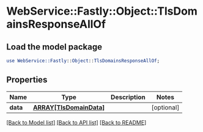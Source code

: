 # WebService::Fastly::Object::TlsDomainsResponseAllOf

## Load the model package
```perl
use WebService::Fastly::Object::TlsDomainsResponseAllOf;
```

## Properties
Name | Type | Description | Notes
------------ | ------------- | ------------- | -------------
**data** | [**ARRAY[TlsDomainData]**](TlsDomainData.md) |  | [optional] 

[[Back to Model list]](../README.md#documentation-for-models) [[Back to API list]](../README.md#documentation-for-api-endpoints) [[Back to README]](../README.md)


